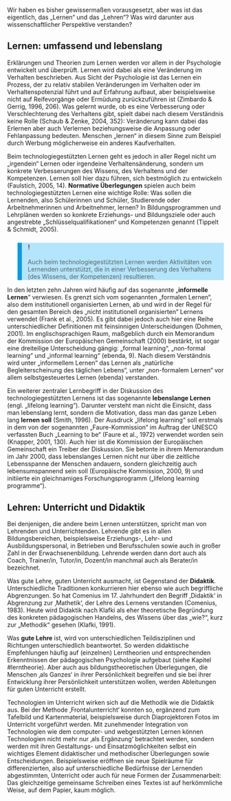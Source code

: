 Wir haben es bisher gewissermaßen vorausgesetzt, aber was ist das eigentlich, das „Lernen“ und das „Lehren“? Was wird darunter aus wissenschaftlicher Perspektive verstanden?

## Lernen: umfassend und lebenslang

Erklärungen und Theorien zum Lernen werden vor allem in der Psychologie entwickelt und überprüft. Lernen wird dabei als eine Veränderung im Verhalten beschrieben. Aus Sicht der Psychologie ist das Lernen ein Prozess, der zu relativ stabilen Veränderungen im Verhalten oder im Verhaltenspotenzial führt und auf Erfahrung aufbaut, aber beispielsweise nicht auf Reifevorgänge oder Ermüdung zurückzuführen ist (Zimbardo &amp; Gerrig, 1996, 206). Was gelernt wurde, ob es eine Verbesserung oder Verschlechterung des Verhaltens gibt, spielt dabei nach diesem Verständnis keine Rolle (Schaub &amp; Zenke, 2004, 352): Veränderung kann dabei das Erlernen aber auch Verlernen beziehungsweise die Anpassung oder Fehlanpassung bedeuten. Menschen „lernen“ in diesem Sinne zum Beispiel durch Werbung möglicherweise ein anderes Kaufverhalten.

Beim technologiegestützten Lernen geht es jedoch in aller Regel nicht um „irgendein“ Lernen oder irgendeine Verhaltensänderung, sondern um konkrete Verbesserungen des Wissens, des Verhaltens und der Kompetenzen. Lernen soll hier dazu führen, sich bestmöglich zu entwickeln (Faulstich, 2005, 14). **Normative Überlegungen** spielen auch beim technologiegestützten Lernen eine wichtige Rolle: Was sollen die Lernenden, also Schülerinnen und Schüler, Studierende oder Arbeitnehmerinnen und Arbeitnehmer, lernen? In Bildungsprogrammen und Lehrplänen werden so konkrete Erziehungs- und Bildungsziele oder auch angestrebte „Schlüsselqualifikationen“ und Kompetenzen genannt (Tippelt &amp; Schmidt, 2005).

<blockquote style="background: #B3E5FC; border-left: 10px solid #039BE5">

### !

Auch beim technologiegestützten Lernen werden Aktivitäten von Lernenden unterstützt, die in einer Verbesserung des Verhaltens (des Wissens, der Kompetenzen) resultieren.

</blockquote>

In den letzten zehn Jahren wird häufig auf das sogenannte „**informelle Lernen**“ verwiesen. Es grenzt sich vom sogenannten „formalen Lernen“, also dem institutionell organisierten Lernen, ab und wird in der Regel für den gesamten Bereich des „nicht institutionell organisierten“ Lernens verwendet (Frank et al., 2005). Es gibt dabei jedoch auch hier eine Reihe unterschiedlicher Definitionen mit feinsinnigen Unterscheidungen (Dohmen, 2001). Im englischsprachigen Raum, maßgeblich durch ein Memorandum der Kommission der Europäischen Gemeinschaft (2000) bestärkt, ist sogar eine dreiteilige Unterscheidung gängig: „formal learning“, „non-formal learning“ und „informal learning“ (ebenda, 9). Nach diesem Verständnis wird unter „informellem Lernen“ das Lernen als „natürliche Begleiterscheinung des täglichen Lebens“, unter „non-formalem Lernen“ vor allem selbstgesteuertes Lernen (ebenda) verstanden.

Ein weiterer zentraler Lernbegriff in der Diskussion des technologiegestützten Lernens ist das sogenannte **lebenslange Lernen** (engl. „lifelong learning“). Darunter versteht man nicht die Einsicht, dass man lebenslang lernt, sondern die Motivation, dass man das ganze Leben lang **lernen soll** (Smith, 1996). Der Ausdruck „lifelong learning“ soll erstmals in dem von der sogenannten „Faure-Kommission“ im Auftrag der UNESCO verfassten Buch „Learning to be“ (Faure et al., 1972) verwendet worden sein (Knapper, 2001, 130). Auch hier ist die Kommission der Europäischen Gemeinschaft ein Treiber der Diskussion. Sie betonte in ihrem Memorandum im Jahr 2000, dass lebenslanges Lernen nicht nur über die zeitliche Lebensspanne der Menschen andauern, sondern gleichzeitig auch lebensumspannend sein soll (Europäische Kommission, 2000, 9) und initiierte ein gleichnamiges Forschungsprogramm („lifelong learning programme“).

## Lehren: Unterricht und Didaktik

Bei denjenigen, die andere beim Lernen unterstützen, spricht man von Lehrenden und Unterrichtenden. Lehrende gibt es in allen Bildungsbereichen, beispielsweise Erziehungs-, Lehr- und Ausbildungspersonal, in Betrieben und Berufsschulen sowie auch in großer Zahl in der Erwachsenenbildung. Lehrende werden dann dort auch als Coach, Trainer/in, Tutor/in, Dozent/in manchmal auch als Berater/in bezeichnet.

Was gute Lehre, guten Unterricht ausmacht, ist Gegenstand der **Didaktik**. Unterschiedliche Traditionen konkurrieren hier ebenso wie auch begriffliche Abgrenzungen. So hat Comenius im 17. Jahrhundert den Begriff ‚Didaktik‘ in Abgrenzung zur ‚Mathetik‘, der Lehre des Lernens verstanden (Comenius, 1983). Heute wird Didaktik nach Klafki als eher theoretische Begründung des konkreten pädagogischen Handelns, des Wissens über das „wie?“, kurz zur „Methodik“ gesehen (Klafki, 1991).

Was **gute Lehre** ist, wird von unterschiedlichen Teildisziplinen und Richtungen unterschiedlich beantwortet. So werden didaktische Empfehlungen häufig auf (einzelnen) Lerntheorien und entsprechenden Erkenntnissen der pädagogischen Psychologie aufgebaut (siehe Kapitel #lerntheorie). Aber auch aus bildungstheoretischen Überlegungen, die Menschen ‚als Ganzes‘ in ihrer Persönlichkeit begreifen und sie bei ihrer Entwicklung ihrer Persönlichkeit unterstützen wollen, werden Ableitungen für guten Unterricht erstellt.

Technologien im Unterricht wirken sich auf die Methodik wie die Didaktik aus. Bei der Methode ‚Frontalunterricht‘ konnten so, ergänzend zum Tafelbild und Kartenmaterial, beispielsweise durch Diaprojektoren Fotos im Unterricht vorgeführt werden. Mit zunehmender Integration von Technologien wie dem computer- und webgestützten Lernen können Technologien nicht mehr nur ‚als Ergänzung‘ betrachtet werden, sondern werden mit ihren Gestaltungs- und Einsatzmöglichkeiten selbst ein wichtiges Element didaktischer und methodischer Überlegungen sowie Entscheidungen. Beispielsweise eröffnen sie neue Spielräume für differenzierten, also auf unterschiedliche Bedürfnisse der Lernenden abgestimmten, Unterricht oder auch für neue Formen der Zusammenarbeit: Das gleichzeitige gemeinsame Schreiben eines Textes ist auf herkömmliche Weise, auf dem Papier, kaum möglich.

